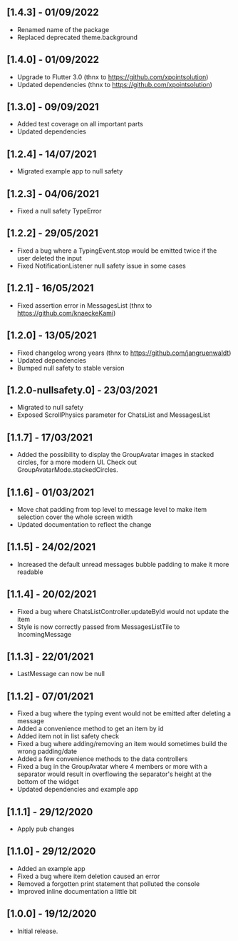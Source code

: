 ## [1.4.3] - 01/09/2022

* Renamed name of the package
* Replaced deprecated theme.background

## [1.4.0] - 01/09/2022

* Upgrade to Flutter 3.0 (thnx to https://github.com/xpointsolution)
* Updated dependencies (thnx to https://github.com/xpointsolution)

## [1.3.0] - 09/09/2021

* Added test coverage on all important parts
* Updated dependencies

## [1.2.4] - 14/07/2021

* Migrated example app to null safety

## [1.2.3] - 04/06/2021

* Fixed a null safety TypeError

## [1.2.2] - 29/05/2021

* Fixed a bug where a TypingEvent.stop would be emitted twice if the user deleted the input
* Fixed NotificationListener null safety issue in some cases

## [1.2.1] - 16/05/2021

* Fixed assertion error in MessagesList (thnx to https://github.com/knaeckeKami)

## [1.2.0] - 13/05/2021

* Fixed changelog wrong years (thnx to https://github.com/jangruenwaldt)
* Updated dependencies
* Bumped null safety to stable version

## [1.2.0-nullsafety.0] - 23/03/2021

* Migrated to null safety
* Exposed ScrollPhysics parameter for ChatsList and MessagesList

## [1.1.7] - 17/03/2021

* Added the possibility to display the GroupAvatar images in stacked circles, for a more modern UI. Check out GroupAvatarMode.stackedCircles.

## [1.1.6] - 01/03/2021

* Move chat padding from top level to message level to make item selection cover the whole screen width
* Updated documentation to reflect the change

## [1.1.5] - 24/02/2021

* Increased the default unread messages bubble padding to make it more readable

## [1.1.4] - 20/02/2021

* Fixed a bug where ChatsListController.updateById would not update the item
* Style is now correctly passed from MessagesListTile to IncomingMessage

## [1.1.3] - 22/01/2021

* LastMessage can now be null

## [1.1.2] - 07/01/2021

* Fixed a bug where the typing event would not be emitted after deleting a message
* Added a convenience method to get an item by id
* Added item not in list safety check
* Fixed a bug where adding/removing an item would sometimes build the wrong padding/date
* Added a few convenience methods to the data controllers
* Fixed a bug in the GroupAvatar where 4 members or more with a separator would result in overflowing the separator's height at the bottom of the widget
* Updated dependencies and example app

## [1.1.1] - 29/12/2020

* Apply pub changes

## [1.1.0] - 29/12/2020

* Added an example app
* Fixed a bug where item deletion caused an error
* Removed a forgotten print statement that polluted the console
* Improved inline documentation a little bit

## [1.0.0] - 19/12/2020

* Initial release.
